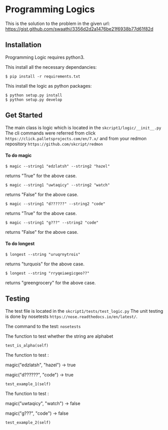 # Programming Logics

This is the solution to the problem in the given url: https://gist.github.com/swaathi/3356d2d2a1476be21f6938b77d61f82d

## Installation
Programming Logic requires python3.

This install all the necessary dependancies:
```
$ pip install -r requirements.txt
```

This install the logic as python packages:
```
$ python setup.py install
$ python setup.py develop
```


## Get Started
The main class is logic which is located in the `skcript1/logic/__init__.py`
The cli commands were referred from click `https://click.palletsprojects.com/en/7.x/` and from your redmon repository `https://github.com/skcript/redmon`

#### To do magic

```
$ magic --string1 "edzlatsh" --string2 "hazel"
```
returns "True" for the above case.



```
$ magic --string1 "uwtaqicy" --string2 "watch"
```
returns "False" for the above case.



```
$ magic --string1 "d??????" --string2 "code"
```
returns "True" for the above case.



```
$ magic --string1 "g???" --string2 "code"
```
returns "False" for the above case.



#### To do longest

```
$ longest --string "uruqrnytrois"
```
returns "turquois" for the above case.

```
$ longest --string "rryqeiaegicgeo??"
```
returns "greengrocery" for the above case.

## Testing
The test file is located in the `skcript1/tests/test_logic.py`
The unit testing is done by nosetests `https://nose.readthedocs.io/en/latest/`. 

The command to the test:
``
nosetests
``

The function to test whether the string are alphabet
```
test_is_alpha(self)
````
The function to test : 

magic("edzlatsh", "hazel") -> true

magic("d??????", "code") -> true
```
test_example_1(self)
```
The function to test : 

magic("uwtaqicy", "watch") -> false

magic("g???", "code") -> false

```
test_example_2(self)
```
